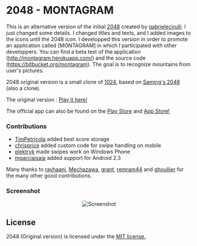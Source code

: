 # 2048 - MONTAGRAM

This is an alternative version of the initial [2048](http://gabrielecirulli.github.io/2048/) created by [gabrielecirulli](https://github.com/gabrielecirulli). I just changed some details. I changed titles and texts, and I added images to the icons until the 2048 icon. I developped this version in order to promote an application called [MONTAGRAM] in which I participated with other developpers. You can find a beta test of the application (http://montagram.herokuapp.com/) and the source code (https://bitbucket.org/montagram). The goal is to recognize mountains from user's pictures.

2048 original version is a small clone of [1024](https://play.google.com/store/apps/details?id=com.veewo.a1024), based on [Saming's 2048](http://saming.fr/p/2048/) (also a clone).

The original version : [Play it here!](http://gabrielecirulli.github.io/2048/)

The official app can also be found on the [Play Store](https://play.google.com/store/apps/details?id=com.gabrielecirulli.app2048) and [App Store!](https://itunes.apple.com/us/app/2048-by-gabriele-cirulli/id868076805)

### Contributions

 - [TimPetricola](https://github.com/TimPetricola) added best score storage
 - [chrisprice](https://github.com/chrisprice) added custom code for swipe handling on mobile
 - [elektryk](https://github.com/elektryk) made swipes work on Windows Phone
 - [mgarciaisaia](https://github.com/mgarciaisaia) added support for Android 2.3

Many thanks to [rayhaanj](https://github.com/rayhaanj), [Mechazawa](https://github.com/Mechazawa), [grant](https://github.com/grant), [remram44](https://github.com/remram44) and [ghoullier](https://github.com/ghoullier) for the many other good contributions.

### Screenshot

<p align="center">
  <img src="http://pictures.gabrielecirulli.com/2048-20140309-234100.png" alt="Screenshot"/>
</p>

## License
2048 (Original version) is licensed under the [MIT license.](https://github.com/gabrielecirulli/2048/blob/master/LICENSE.txt)
